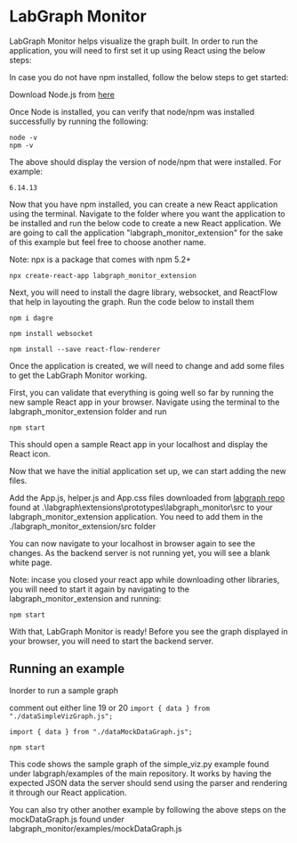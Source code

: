 # LabGraph Monitor

LabGraph Monitor helps visualize the graph built. In order to run the application, you will need to first set it up using React using the below steps:

In case you do not have npm installed, follow the below steps to get started:

Download Node.js from [here](https://nodejs.org/en/download/)

Once Node is installed, you can verify that node/npm was installed successfully by running the following:

```
node -v
npm -v
```

The above should display the version of node/npm that were installed. For example:

```
6.14.13
```

Now that you have npm installed, you can create a new React application using the terminal. Navigate to the folder where you want the application to be installed and run the below code to create a new React application. We are going to call the application "labgraph_monitor_extension" for the sake of this example but feel free to choose another name.

Note: npx is a package that comes with npm 5.2+

```
npx create-react-app labgraph_monitor_extension
```

Next, you will need to install the dagre library, websocket, and ReactFlow that help in layouting the graph.
Run the code below to install them

```
npm i dagre
```

```
npm install websocket
```

```
npm install --save react-flow-renderer
```

Once the application is created, we will need to change and add some files to get the LabGraph Monitor working.

First, you can validate that everything is going well so far by running the new sample React app in your browser. Navigate using the terminal to the labgraph_monitor_extension folder and run

```
npm start
```

This should open a sample React app in your localhost and display the React icon.

Now that we have the initial application set up, we can start adding the new files.

Add the App.js, helper.js and App.css files downloaded from [labgraph repo](https://github.com/facebookresearch/labgraph) found at .\labgraph\extensions\prototypes\labgraph_monitor\src to your labgraph_monitor_extension application. You need to add them in the ./labgraph_monitor_extension/src folder

You can now navigate to your localhost in browser again to see the changes. As the backend server is not running yet, you will see a blank white page.

Note: incase you closed your react app while downloading other libraries, you will need to start it again by navigating to the labgraph_monitor_extension and running:

```
npm start
```

With that, LabGraph Monitor is ready! Before you see the graph displayed in your browser, you will need to start the backend server.

## Running an example

Inorder to run a sample graph

comment out either line 19 or 20
`import { data } from "./dataSimpleVizGraph.js";`

`import { data } from "./dataMockDataGraph.js";`

```
npm start
```

This code shows the sample graph of the simple_viz.py example found under labgraph/examples of the main repository. It works by having the expected JSON data the server should send using the parser and rendering it through our React application.

You can also try other another example by following the above steps on the mockDataGraph.js found under labgraph_monitor/examples/mockDataGraph.js
